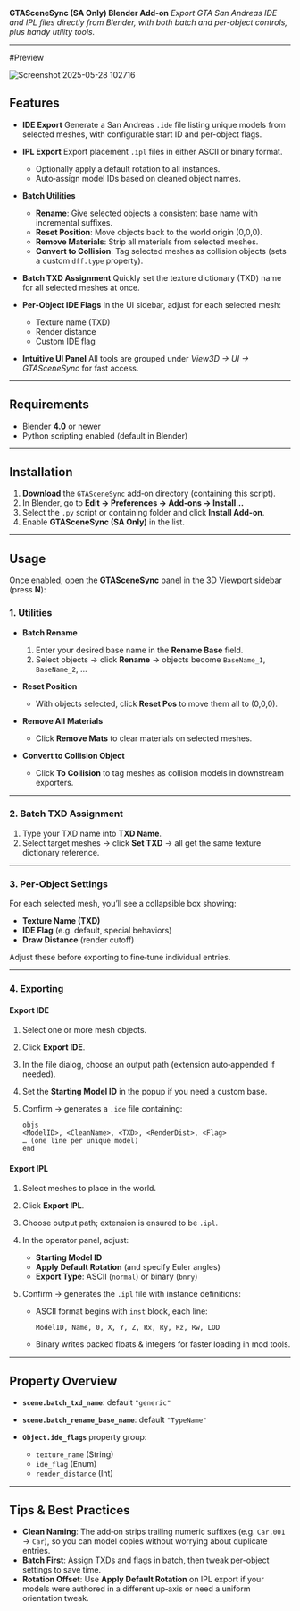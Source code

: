 **GTASceneSync (SA Only) Blender Add‑on**
*Export GTA San Andreas IDE and IPL files directly from Blender, with both batch and per-object controls, plus handy utility tools.*

---

#Preview

![Screenshot 2025-05-28 102716](https://github.com/user-attachments/assets/2a7064ec-d3da-43d9-a74a-1103325df804)

## Features

* **IDE Export**
  Generate a San Andreas `.ide` file listing unique models from selected meshes, with configurable start ID and per-object flags.

* **IPL Export**
  Export placement `.ipl` files in either ASCII or binary format.

  * Optionally apply a default rotation to all instances.
  * Auto‑assign model IDs based on cleaned object names.

* **Batch Utilities**

  * **Rename**: Give selected objects a consistent base name with incremental suffixes.
  * **Reset Position**: Move objects back to the world origin (0,0,0).
  * **Remove Materials**: Strip all materials from selected meshes.
  * **Convert to Collision**: Tag selected meshes as collision objects (sets a custom `dff.type` property).

* **Batch TXD Assignment**
  Quickly set the texture dictionary (TXD) name for all selected meshes at once.

* **Per‑Object IDE Flags**
  In the UI sidebar, adjust for each selected mesh:

  * Texture name (TXD)
  * Render distance
  * Custom IDE flag

* **Intuitive UI Panel**
  All tools are grouped under *View3D → UI → GTASceneSync* for fast access.

---

## Requirements

* Blender **4.0** or newer
* Python scripting enabled (default in Blender)

---

## Installation

1. **Download** the `GTASceneSync` add‑on directory (containing this script).
2. In Blender, go to **Edit → Preferences → Add-ons → Install…**
3. Select the `.py` script or containing folder and click **Install Add-on**.
4. Enable **GTASceneSync (SA Only)** in the list.

---

## Usage

Once enabled, open the **GTASceneSync** panel in the 3D Viewport sidebar (press **N**):

### 1. Utilities

* **Batch Rename**

  1. Enter your desired base name in the **Rename Base** field.
  2. Select objects → click **Rename** → objects become `BaseName_1`, `BaseName_2`, …

* **Reset Position**

  * With objects selected, click **Reset Pos** to move them all to (0,0,0).

* **Remove All Materials**

  * Click **Remove Mats** to clear materials on selected meshes.

* **Convert to Collision Object**

  * Click **To Collision** to tag meshes as collision models in downstream exporters.

---

### 2. Batch TXD Assignment

1. Type your TXD name into **TXD Name**.
2. Select target meshes → click **Set TXD** → all get the same texture dictionary reference.

---

### 3. Per‑Object Settings

For each selected mesh, you’ll see a collapsible box showing:

* **Texture Name (TXD)**
* **IDE Flag** (e.g. default, special behaviors)
* **Draw Distance** (render cutoff)

Adjust these before exporting to fine‑tune individual entries.

---

### 4. Exporting

#### Export IDE

1. Select one or more mesh objects.
2. Click **Export IDE**.
3. In the file dialog, choose an output path (extension auto‑appended if needed).
4. Set the **Starting Model ID** in the popup if you need a custom base.
5. Confirm → generates a `.ide` file containing:

   ```text
   objs
   <ModelID>, <CleanName>, <TXD>, <RenderDist>, <Flag>
   … (one line per unique model)
   end
   ```

#### Export IPL

1. Select meshes to place in the world.
2. Click **Export IPL**.
3. Choose output path; extension is ensured to be `.ipl`.
4. In the operator panel, adjust:

   * **Starting Model ID**
   * **Apply Default Rotation** (and specify Euler angles)
   * **Export Type**: ASCII (`normal`) or binary (`bnry`)
5. Confirm → generates the `.ipl` file with instance definitions:

   * ASCII format begins with `inst` block, each line:

     ```
     ModelID, Name, 0, X, Y, Z, Rx, Ry, Rz, Rw, LOD
     ```
   * Binary writes packed floats & integers for faster loading in mod tools.

---

## Property Overview

* **`scene.batch_txd_name`**: default `"generic"`
* **`scene.batch_rename_base_name`**: default `"TypeName"`
* **`Object.ide_flags`** property group:

  * `texture_name` (String)
  * `ide_flag` (Enum)
  * `render_distance` (Int)

---

## Tips & Best Practices
* **Clean Naming**: The add‑on strips trailing numeric suffixes (e.g. `Car.001` → `Car`), so you can model copies without worrying about duplicate entries.
* **Batch First**: Assign TXDs and flags in batch, then tweak per-object settings to save time.
* **Rotation Offset**: Use **Apply Default Rotation** on IPL export if your models were authored in a different up‑axis or need a uniform orientation tweak.
